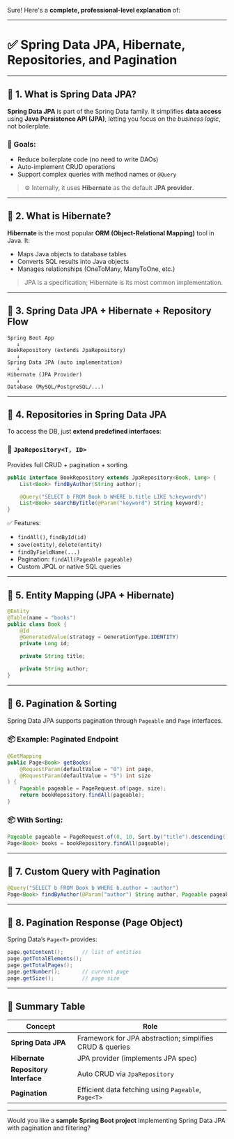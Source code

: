 Sure! Here's a **complete, professional-level explanation** of:

---

# ✅ Spring Data JPA, Hibernate, Repositories, and Pagination

---

## 🔹 1. **What is Spring Data JPA?**

**Spring Data JPA** is part of the Spring Data family. It simplifies **data access** using **Java Persistence API (JPA)**, letting you focus on the _business logic_, not boilerplate.

### 📌 Goals:

- Reduce boilerplate code (no need to write DAOs)
- Auto-implement CRUD operations
- Support complex queries with method names or `@Query`

> ⚙️ Internally, it uses **Hibernate** as the default **JPA provider**.

---

## 🔹 2. **What is Hibernate?**

**Hibernate** is the most popular **ORM (Object-Relational Mapping)** tool in Java. It:

- Maps Java objects to database tables
- Converts SQL results into Java objects
- Manages relationships (OneToMany, ManyToOne, etc.)

> JPA is a specification; Hibernate is its most common implementation.

---

## 🔹 3. **Spring Data JPA + Hibernate + Repository Flow**

```plaintext
Spring Boot App
   ↓
BookRepository (extends JpaRepository)
   ↓
Spring Data JPA (auto implementation)
   ↓
Hibernate (JPA Provider)
   ↓
Database (MySQL/PostgreSQL/...)
```

---

## 🔹 4. **Repositories in Spring Data JPA**

To access the DB, just **extend predefined interfaces**:

### 🔧 `JpaRepository<T, ID>`

Provides full CRUD + pagination + sorting.

```java
public interface BookRepository extends JpaRepository<Book, Long> {
    List<Book> findByAuthor(String author);

    @Query("SELECT b FROM Book b WHERE b.title LIKE %:keyword%")
    List<Book> searchByTitle(@Param("keyword") String keyword);
}
```

✅ Features:

- `findAll()`, `findById(id)`
- `save(entity)`, `delete(entity)`
- `findByFieldName(...)`
- Pagination: `findAll(Pageable pageable)`
- Custom JPQL or native SQL queries

---

## 🔹 5. **Entity Mapping (JPA + Hibernate)**

```java
@Entity
@Table(name = "books")
public class Book {
    @Id
    @GeneratedValue(strategy = GenerationType.IDENTITY)
    private Long id;

    private String title;

    private String author;
}
```

---

## 🔹 6. **Pagination & Sorting**

Spring Data JPA supports pagination through `Pageable` and `Page` interfaces.

### 📦 Example: Paginated Endpoint

```java
@GetMapping
public Page<Book> getBooks(
    @RequestParam(defaultValue = "0") int page,
    @RequestParam(defaultValue = "5") int size
) {
    Pageable pageable = PageRequest.of(page, size);
    return bookRepository.findAll(pageable);
}
```

### 📦 With Sorting:

```java
Pageable pageable = PageRequest.of(0, 10, Sort.by("title").descending());
Page<Book> books = bookRepository.findAll(pageable);
```

---

## 🔹 7. **Custom Query with Pagination**

```java
@Query("SELECT b FROM Book b WHERE b.author = :author")
Page<Book> findByAuthor(@Param("author") String author, Pageable pageable);
```

---

## 🔹 8. **Pagination Response (Page Object)**

Spring Data’s `Page<T>` provides:

```java
page.getContent();      // list of entities
page.getTotalElements();
page.getTotalPages();
page.getNumber();       // current page
page.getSize();         // page size
```

---

## 🧠 Summary Table

| Concept                  | Role                                                     |
| ------------------------ | -------------------------------------------------------- |
| **Spring Data JPA**      | Framework for JPA abstraction; simplifies CRUD & queries |
| **Hibernate**            | JPA provider (implements JPA spec)                       |
| **Repository Interface** | Auto CRUD via `JpaRepository`                            |
| **Pagination**           | Efficient data fetching using `Pageable`, `Page<T>`      |

---

Would you like a **sample Spring Boot project** implementing Spring Data JPA with pagination and filtering?
